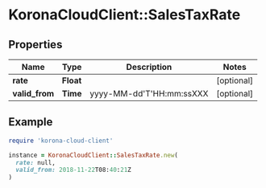 # KoronaCloudClient::SalesTaxRate

## Properties

| Name | Type | Description | Notes |
| ---- | ---- | ----------- | ----- |
| **rate** | **Float** |  | [optional] |
| **valid_from** | **Time** | yyyy-MM-dd&#39;T&#39;HH:mm:ssXXX | [optional] |

## Example

```ruby
require 'korona-cloud-client'

instance = KoronaCloudClient::SalesTaxRate.new(
  rate: null,
  valid_from: 2018-11-22T08:40:21Z
)
```

